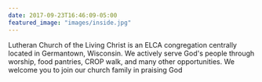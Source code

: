 ```yaml
---
date: 2017-09-23T16:46:09-05:00
featured_image: "images/inside.jpg"
---
```


​Lutheran Church of the Living Christ is an ELCA congregation centrally located in Germantown, Wisconsin.  We actively serve God's people through worship, food pantries, CROP walk, and many other opportunities.  We welcome you to join our church family in praising God
